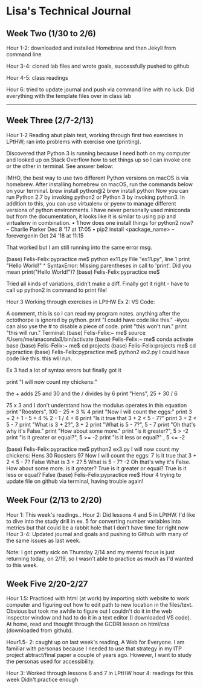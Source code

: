 # Lisa's Technical Journal

## Week Two (1/30 to 2/6)

Hour 1-2: downloaded and installed Homebrew and then Jekyll from command line

Hour 3-4: cloned lab files and wrote goals, successfully pushed to github

Hour 4-5: class readings

Hour 6: tried to update journal and push via command line with no luck. Did everything with the template files over in class lab

* * *

## Week Three (2/7-2/13)

Hour 1-2 Reading abut plain text, working through first two exercises in LPtHW; ran into problems with exercise one (printing).

Discovered that Python 3 is running because I need both on my computer and looked up on Stack Overflow how to set things up so I can invoke one or the other in terminal. See answer below:

IMHO, the best way to use two different Python versions on macOS is via homebrew. After installing homebrew on macOS, run the commands below on your terminal. brew install python@2 brew install python Now you can run Python 2.7 by invoking python2 or Python 3 by invoking python3. In addition to this, you can use virtualenv or pyenv to manage different versions of python environments. I have never personally used miniconda but from the documentation, it looks like it is similar to using pip and virtualenv in combination. • 1 how does one install things for python2 now? – Charlie Parker Dec 8 '17 at 17:05 • pip2 install <package_name> – forevergenin Oct 24 '18 at 11:15

That worked but I am still running into the same error msg.

(base) Felis-Felix:pypractice me$ python ex11.py   File "ex11.py", line 1     print "Hello World!"                        ^ SyntaxError: Missing parentheses in call to 'print'. Did you mean print("Hello World!")? (base) Felis-Felix:pypractice me$ 

Tried all kinds of variations, didn't make a diff. Finally got it right - have to call up python2 in command to print file!

Hour 3 Working through exercises in LPtHW Ex 2: VS Code:

A comment, this is so I can read my program notes.
anything after the octothorpe is ignored by python.
print "I could have code like this." -#you can also yse the # to disable a piece of code.
print "this won't run."
print "this will run."
Terminal: (base) Felis-Felix:~ me$ source /Users/me/anaconda3/bin/activate (base) Felis-Felix:~ me$ conda activate base (base) Felis-Felix:~ me$ cd projects (base) Felis-Felix:projects me$ cd pypractice (base) Felis-Felix:pypractice me$ python2 ex2.py I could have code like this. this will run.

Ex 3 had a lot of syntax errors but finally got it

print "I will now count my chickens:"

the + adds 25 and 30 and the / divides by 6
print "Hens", 25 + 30 / 6

75 x 3 and I don't understand how the modulus operates in this equation
print "Roosters", 100 - 25 * 3 % 4 print "Now I will count the eggs:" print 3 + 2 + 1 - 5 + 4 % 2 - 1 / 4 + 6 print "Is it true that 3 + 2 < 5 - 7?" print 3 + 2 < 5 - 7 print "What is 3 + 2?", 3 + 2 print "What is 5 - 7?", 5 - 7 print "Oh that's why it's False." print "How about some more." print "is it greater?", 5 > -2 print "is it greater or equal?", 5 >= -2 print "is it less or equal?" , 5 <= -2

(base) Felis-Felix:pypractice me$ python2 ex3.py I will now count my chickens: Hens 30 Roosters 97 Now I will count the eggs: 7 Is it true that 3 + 2 < 5 - 7? False What is 3 + 2? 5 What is 5 - 7? -2 Oh that's why it's False. How about some more. is it greater? True is it greater or equal? True is it less or equal? False (base) Felis-Felix:pypractice me$
Hour 4 trying to update file on github via terminal, having trouble again!

## Week Four (2/13 to 2/20)

Hour 1: This week's readings..
Hour 2: Did lessons 4 and 5 in LPtHW. I'd like to dive into the study drill in ex. 5 for converting number variables into metrics but that could be a rabbit hole that I don't have time for right now
Hour 3-4: Updated journal and goals and pushing to Github with many of the same issues as last week.

Note: I got pretty sick on Thursday 2/14 and my mental focus is just returning today, on 2/19, so I wasn't able to practice as much as I'd wanted to this week.

## Week Five 2/20-2/27

Hour 1.5:  Practiced with html (at work) by importing sloth website to work computer and figuring out how to edit path to new location in the files/text. Obvious but took me awhile to figure out I couldn't do it in the web inspector window and had to do it in a text editor (I downloaded VS code). At home, read and thought through the GCDRI lesson on html/css (downloaded from github). 

Hour1.5- 2: caught up on last week's reading, A Web for Everyone. I am familiar with personas because I needed to use that strategy in my ITP project abtract/final paper a couple of years ago. However, I want to study the personas used for accessibility. 

Hour 3: Worked through lessons 6 and 7 in LPtHW
hour 4: readings for this week
Didn't practice enough


